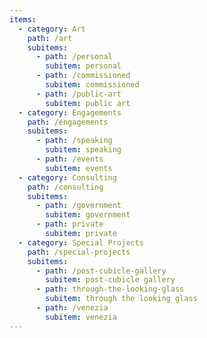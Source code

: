 ```yaml
---
items:
  - category: Art
    path: /art
    subitems:
      - path: /personal
        subitem: personal
      - path: /commissioned
        subitem: commissioned
      - path: /public-art
        subitem: public art
  - category: Engagements
    path: /engagements
    subitems:
      - path: /speaking
        subitem: speaking
      - path: /events
        subitem: events
  - category: Consulting
    path: /consulting
    subitems:
      - path: /government
        subitem: government
      - path: private
        subitem: private
  - category: Special Projects
    path: /special-projects
    subitems:
      - path: /post-cubicle-gallery
        subitem: post-cubicle gallery
      - path: through-the-looking-glass
        subitem: through the looking glass
      - path: /venezia
        subitem: venezia
---
```

